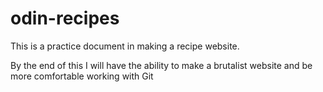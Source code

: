 # odin-recipes

This is a practice document in making a recipe website.

By the end of this I will have the ability to make a brutalist website and be more comfortable working with Git


